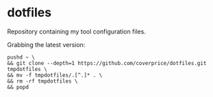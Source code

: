 # dotfiles

Repository containing my tool configuration files.

Grabbing the latest version:

    pushd ~ \
    && git clone --depth=1 https://github.com/coverprice/dotfiles.git tmpdotfiles \
    && mv -f tmpdotfiles/.[^.]* . \
    && rm -rf tmpdotfiles \
    && popd
